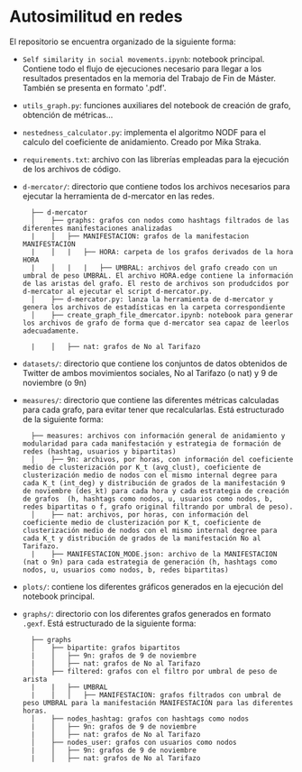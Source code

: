 # Autosimilitud en redes

El repositorio se encuentra organizado de la siguiente forma:

* ```Self similarity in social movements.ipynb```: notebook principal. Contiene todo el flujo de ejecuciones necesario para llegar a los resultados presentados en la memoria del Trabajo de Fin de Máster. También se presenta en formato '.pdf'.
* ```utils_graph.py```: funciones auxiliares del notebook de creación de grafo, obtención de métricas...
* ```nestedness_calculator.py```: implementa el algoritmo NODF para el calculo del coeficiente de anidamiento. Creado por  Mika Straka.
* ```requirements.txt```: archivo con las librerías empleadas para la ejecución de los archivos de código.
* ```d-mercator/```: directorio que contiene todos los archivos necesarios para ejecutar la herramienta de d-mercator en las redes.
        
        ├── d-mercator
        │    ├── graphs: grafos con nodos como hashtags filtrados de las diferentes manifestaciones analizadas
        |    │   ├── MANIFESTACION: grafos de la manifestacion MANIFESTACION
        |    │   |   ├── HORA: carpeta de los grafos derivados de la hora HORA
        |    │   |   |   ├── UMBRAL: archivos del grafo creado con un umbral de peso UMBRAL. El archivo HORA.edge contiene la información de las aristas del grafo. El resto de archivos son produdcidos por d-mercator al ejecutar el script d-mercator.py.
        │    ├── d-mercator.py: lanza la herramienta de d-mercator y genera los archivos de estadísticas en la carpeta correspondiente
        │    ├── create_graph_file_dmercator.ipynb: notebook para generar los archivos de grafo de forma que d-mercator sea capaz de leerlos adecuadamente.

        |    │   ├── nat: grafos de No al Tarifazo
* ```datasets/```: directorio que contiene los conjuntos de datos obtenidos de Twitter de ambos movimientos sociales, No al Tarifazo (o nat) y 9 de noviembre (o 9n)
* ```measures/```: directorio que contiene las diferentes métricas calculadas para cada grafo, para evitar tener que recalcularlas. Está estructurado de la siguiente forma:
        
        ├── measures: archivos con información general de anidamiento y modularidad para cada manifestación y estrategia de formación de redes (hashtag, usuarios y bipartitas)
        │    ├── 9n: archivos, por horas, con información del coeficiente medio de clusterización por K_t (avg_clust), coeficiente de clusterización medio de nodos con el mismo internal degree para cada K_t (int_deg) y distribución de grados de la manifestación 9 de noviembre (des_kt) para cada hora y cada estrategia de creación de grafos  (h, hashtags como nodos, u, usuarios como nodos, b, redes bipartitas o f, grafo original filtrando por umbral de peso).
        │    ├── nat: archivos, por horas, con información del coeficiente medio de clusterización por K_t, coeficiente de clusterización medio de nodos con el mismo internal degree para cada K_t y distribución de grados de la manifestación No al Tarifazo.
        |    ├── MANIFESTACION_MODE.json: archivo de la MANIFESTACION (nat o 9n) para cada estrategia de generación (h, hashtags como nodos, u, usuarios como nodos, b, redes bipartitas)
* ```plots/```: contiene los diferentes gráficos generados en la ejecución del notebook principal.
* ```graphs/```: directorio con los diferentes grafos generados en formato ```.gexf```. Está estructurado de la siguiente forma:
        
        ├── graphs
        │    ├── bipartite: grafos bipartitos 
        |    │   ├── 9n: grafos de 9 de noviembre
        |    │   ├── nat: grafos de No al Tarifazo
        │    ├── filtered: grafos con el filtro por umbral de peso de arista
        |    |   ├── UMBRAL
        |    │   │   ├── MANIFESTACION: grafos filtrados con umbral de peso UMBRAL para la manifestación MANIFESTACIÓN para las diferentes horas.
        │    ├── nodes_hashtag: grafos con hashtags como nodos
        |    │   ├── 9n: grafos de 9 de noviembre
        |    │   ├── nat: grafos de No al Tarifazo
        │    ├── nodes_user: grafos con usuarios como nodos
        |    │   ├── 9n: grafos de 9 de noviembre
        |    │   ├── nat: grafos de No al Tarifazo
    
